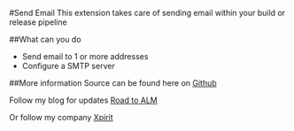 #Send Email
This extension takes care of sending email within your build or release pipeline

##What can you do
* Send email to 1 or more addresses
* Configure a SMTP server 

##More information
Source can be found here on [Github](https://github.com/renevanosnabrugge/SendEmail-BuildTask)

Follow my blog for updates [Road to ALM](http://www.roadtoalm.com)

Or follow my company [Xpirit](http://xpirit.com)